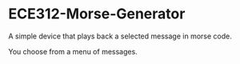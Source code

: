 # ECE312-Morse-Generator
A simple device that plays back a selected message in morse code.

You choose from a menu of messages.
